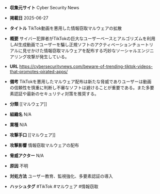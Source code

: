 - **収集元サイト**
Cyber Security News

- **掲載日**
2025-06-27

- **タイトル**
TikTok動画を悪用した情報窃取マルウェアの拡散

- **概要**
サイバー犯罪者がTikTokの巨大なユーザーベースとアルゴリズムを利用しAI生成動画でユーザーを騙し正規ソフトのアクティベーションチュートリアルに見せかけた情報窃取マルウェアを配布する巧妙なソーシャルエンジニアリング攻撃が発生している。

- **URL**
https://cybersecuritynews.com/beware-of-trending-tiktok-videos-that-promotes-pirated-apps/

- **備考**
TikTokを悪用したマルウェア配布は新たな脅威でありユーザーは動画の信頼性を慎重に判断し不審なソフトは避けることが重要である。また多要素認証や最新のセキュリティ対策を推奨する。

- **分類**
[[マルウェア]]

- **組織名**
N/A

- **業種**
N/A

- **攻撃手口**
[[マルウェア]]

- **攻撃影響**
情報窃取マルウェアの配布

- **脅威アクター**
N/A

- **原因**
不明

- **対処方法**
ユーザー教育、監視強化、多要素認証の導入

- **ハッシュタグ**
#TikTok #マルウェア #情報窃取

